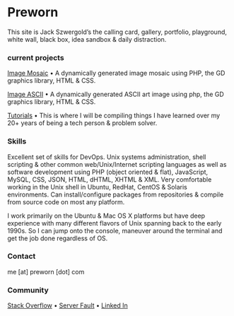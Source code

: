 # Preworn
This site is Jack Szwergold’s the calling card, gallery, portfolio, playground, white wall, black box, idea sandbox & daily distraction.

### current projects
[Image Mosaic][1] • A dynamically generated image mosaic using PHP, the GD graphics library, HTML & CSS.

[Image ASCII][2] • A dynamically generated ASCII art image using php, the GD graphics library, HTML & CSS.

[Tutorials][3] • This is where I will be compiling things I have learned over my 20+ years of being a tech person & problem solver.

### Skills
Excellent set of skills for DevOps. Unix systems administration, shell scripting & other common web/Unix/Internet scripting languages as well as software development using PHP (object oriented & flat), JavaScript, MySQL, CSS, JSON, HTML, dHTML, XHTML & XML. Very comfortable working in the Unix shell in Ubuntu, RedHat, CentOS & Solaris environments. Can install/configure packages from repositories & compile from source code on most any platform.

I work primarily on the Ubuntu & Mac OS X platforms but have deep experience with many different flavors of Unix spanning back to the early 1990s. So I can jump onto the console, maneuver around the terminal and get the job done regardless of OS.

### Contact
me [at] preworn [dot] com

### Community
[Stack Overflow][4] • [Server Fault][5] • [Linked In][6]

[1]: mosaic/ "Image Mosaic"
[2]: ascii/ "Image ASCII"
[3]: tutorials/ "Tutorials"
[4]: http://stackoverflow.com/users/117259/jakegould "Stack Overflow"
[5]: http://serverfault.com/users/100013/jakegould "Server Fault"
[6]: http://www.linkedin.com/in/jackszwergold "Linked In"